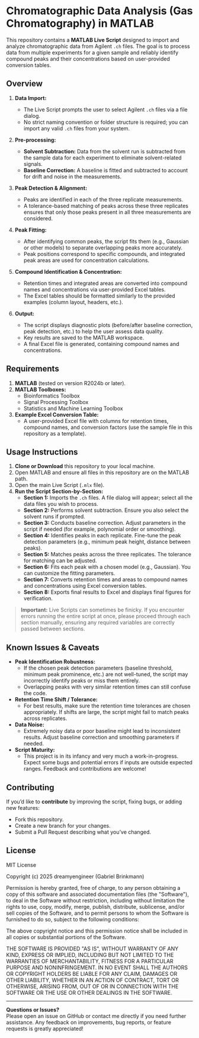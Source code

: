 # Chromatographic Data Analysis (Gas Chromatography) in MATLAB

This repository contains a **MATLAB Live Script** designed to import and analyze chromatographic data from Agilent `.ch` files. The goal is to process data from multiple experiments for a given sample and reliably identify compound peaks and their concentrations based on user-provided conversion tables.

## Overview

1. **Data Import:**  
   - The Live Script prompts the user to select Agilent `.ch` files via a file dialog.  
   - No strict naming convention or folder structure is required; you can import any valid `.ch` files from your system.

2. **Pre-processing:**
   - **Solvent Subtraction:** Data from the solvent run is subtracted from the sample data for each experiment to eliminate solvent-related signals.  
   - **Baseline Correction:** A baseline is fitted and subtracted to account for drift and noise in the measurements.

3. **Peak Detection & Alignment:**
   - Peaks are identified in each of the three replicate measurements.  
   - A tolerance-based matching of peaks across these three replicates ensures that only those peaks present in all three measurements are considered.

4. **Peak Fitting:**
   - After identifying common peaks, the script fits them (e.g., Gaussian or other models) to separate overlapping peaks more accurately.  
   - Peak positions correspond to specific compounds, and integrated peak areas are used for concentration calculations.

5. **Compound Identification & Concentration:**
   - Retention times and integrated areas are converted into compound names and concentrations via user-provided Excel tables.  
   - The Excel tables should be formatted similarly to the provided examples (column layout, headers, etc.).

6. **Output:**
   - The script displays diagnostic plots (before/after baseline correction, peak detection, etc.) to help the user assess data quality.  
   - Key results are saved to the MATLAB workspace.  
   - A final Excel file is generated, containing compound names and concentrations.

## Requirements

1. **MATLAB** (tested on version R2024b or later).  
2. **MATLAB Toolboxes:**  
   - Bioinformatics Toolbox  
   - Signal Processing Toolbox  
   - Statistics and Machine Learning Toolbox  
3. **Example Excel Conversion Table:**  
   - A user-provided Excel file with columns for retention times, compound names, and conversion factors (use the sample file in this repository as a template).

## Usage Instructions

1. **Clone or Download** this repository to your local machine.  
2. Open MATLAB and ensure all files in this repository are on the MATLAB path.  
3. Open the main Live Script (`.mlx` file).  
4. **Run the Script Section-by-Section:**  
   - **Section 1:** Imports the `.ch` files. A file dialog will appear; select all the data files you wish to process.  
   - **Section 2:** Performs solvent subtraction. Ensure you also select the solvent runs if prompted.  
   - **Section 3:** Conducts baseline correction. Adjust parameters in the script if needed (for example, polynomial order or smoothing).  
   - **Section 4:** Identifies peaks in each replicate. Fine-tune the peak detection parameters (e.g., minimum peak height, distance between peaks).  
   - **Section 5:** Matches peaks across the three replicates. The tolerance for matching can be adjusted.  
   - **Section 6:** Fits each peak with a chosen model (e.g., Gaussian). You can customize the fitting parameters.  
   - **Section 7:** Converts retention times and areas to compound names and concentrations using Excel conversion tables.  
   - **Section 8:** Exports final results to Excel and displays final figures for verification.

> **Important:** Live Scripts can sometimes be finicky. If you encounter errors running the entire script at once, please proceed through each section manually, ensuring any required variables are correctly passed between sections.

## Known Issues & Caveats

- **Peak Identification Robustness:**  
  - If the chosen peak detection parameters (baseline threshold, minimum peak prominence, etc.) are not well-tuned, the script may incorrectly identify peaks or miss them entirely.  
  - Overlapping peaks with very similar retention times can still confuse the code.
- **Retention Time Shift / Tolerance:**  
  - For best results, make sure the retention time tolerances are chosen appropriately. If shifts are large, the script might fail to match peaks across replicates.
- **Data Noise:**  
  - Extremely noisy data or poor baseline might lead to inconsistent results. Adjust baseline correction and smoothing parameters if needed.
- **Script Maturity:**  
  - This project is in its infancy and very much a work-in-progress. Expect some bugs and potential errors if inputs are outside expected ranges. Feedback and contributions are welcome!

## Contributing

If you’d like to **contribute** by improving the script, fixing bugs, or adding new features:
- Fork this repository.
- Create a new branch for your changes.
- Submit a Pull Request describing what you’ve changed.

## License
MIT License

Copyright (c) 2025 dreamyengineer (Gabriel Brinkmann)

Permission is hereby granted, free of charge, to any person obtaining a copy
of this software and associated documentation files (the "Software"), to deal
in the Software without restriction, including without limitation the rights
to use, copy, modify, merge, publish, distribute, sublicense, and/or sell
copies of the Software, and to permit persons to whom the Software is
furnished to do so, subject to the following conditions:

The above copyright notice and this permission notice shall be included in all
copies or substantial portions of the Software.

THE SOFTWARE IS PROVIDED "AS IS", WITHOUT WARRANTY OF ANY KIND, EXPRESS OR
IMPLIED, INCLUDING BUT NOT LIMITED TO THE WARRANTIES OF MERCHANTABILITY,
FITNESS FOR A PARTICULAR PURPOSE AND NONINFRINGEMENT. IN NO EVENT SHALL THE
AUTHORS OR COPYRIGHT HOLDERS BE LIABLE FOR ANY CLAIM, DAMAGES OR OTHER
LIABILITY, WHETHER IN AN ACTION OF CONTRACT, TORT OR OTHERWISE, ARISING FROM,
OUT OF OR IN CONNECTION WITH THE SOFTWARE OR THE USE OR OTHER DEALINGS IN THE
SOFTWARE.

---

**Questions or Issues?**  
Please open an issue on GitHub or contact me directly if you need further assistance. Any feedback on improvements, bug reports, or feature requests is greatly appreciated!
